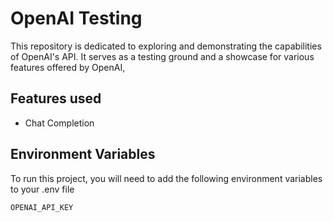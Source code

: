 # OpenAI Testing

This repository is dedicated to exploring and demonstrating the capabilities of OpenAI's API. It serves as a testing ground and a showcase for various features offered by OpenAI,

## Features used

- Chat Completion

## Environment Variables

To run this project, you will need to add the following environment variables to your .env file

`OPENAI_API_KEY`
